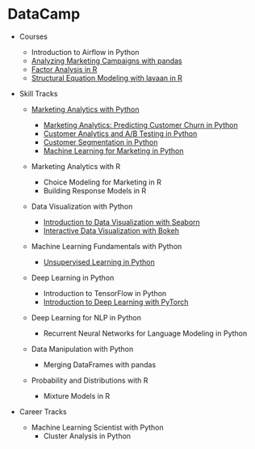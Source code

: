 # DataCamp

* Courses
  * Introduction to Airflow in Python
  * [Analyzing Marketing Campaigns with pandas](https://www.datacamp.com/statement-of-accomplishment/course/3c5b9f2a31cd34db107edf6d0468c614d8295939)
  * [Factor Analysis in R](https://www.datacamp.com/statement-of-accomplishment/course/5a7c333de0b19a357524dcd3e9846184b2da8ff1)
  * [Structural Equation Modeling with lavaan in R](https://www.datacamp.com/statement-of-accomplishment/course/d280773a8d40045cee012ac43a64fc780fef5241)

* Skill Tracks
  * [Marketing Analytics with Python](https://www.datacamp.com/statement-of-accomplishment/track/e4237897b7eaa95b81f517c4e823ffcd9fd5da20)
    * [Marketing Analytics: Predicting Customer Churn in Python](https://www.datacamp.com/statement-of-accomplishment/course/b139c5e37cb90da701d4cae269f9a1b236b3a251)
    * [Customer Analytics and A/B Testing in Python](https://www.datacamp.com/statement-of-accomplishment/course/29c7a3e419748c264f5b3c5a35b676b795aec6d4)
    * [Customer Segmentation in Python](https://www.datacamp.com/statement-of-accomplishment/course/96cc13a2329ae6d1af60e3ef3449c02a012f0e4c)
    * [Machine Learning for Marketing in Python](https://www.datacamp.com/statement-of-accomplishment/course/6b3ca04ef97f927bdd7f14af84ed31cd9db70239)

  * Marketing Analytics with R
    * Choice Modeling for Marketing in R
    * Building Response Models in R

  * Data Visualization with Python 
    * [Introduction to Data Visualization with Seaborn](https://www.datacamp.com/statement-of-accomplishment/course/df274a6e31bd48163894a7ed27927c57ed838792)
    * [Interactive Data Visualization with Bokeh](https://www.datacamp.com/statement-of-accomplishment/course/b0a4c32246b8ed8746a09de1a761723a2911feb9)

  * Machine Learning Fundamentals with Python
    * [Unsupervised Learning in Python](https://www.datacamp.com/statement-of-accomplishment/course/32af9db2e5457b027046073a0d44b0cc6061f8a1)

  * Deep Learning in Python  
    * Introduction to TensorFlow in Python
    * [Introduction to Deep Learning with PyTorch](https://www.datacamp.com/statement-of-accomplishment/course/dbd12d2a5f8419b55ee7f15f6eaf6a630adc06c9)

  * Deep Learning for NLP in Python
    * Recurrent Neural Networks for Language Modeling in Python

  * Data Manipulation with Python
    * Merging DataFrames with pandas
    
  * Probability and Distributions with R
    * Mixture Models in R
  

* Career Tracks
  * Machine Learning Scientist with Python
    * Cluster Analysis in Python  

